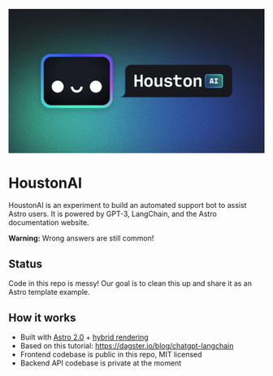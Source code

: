 ![houston social image](public/social.jpg)
# HoustonAI

HoustonAI is an experiment to build an automated support bot to assist Astro users. It is powered by GPT-3, LangChain, and the Astro documentation website. 

**Warning:** Wrong answers are still common!

## Status

Code in this repo is messy! Our goal is to clean this up and share it as an Astro template example.

## How it works

- Built with [Astro 2.0](https://astro.build/blog/astro-2/) + [hybrid rendering](https://astro.build/blog/hybrid-rendering/)
- Based on this tutorial: https://dagster.io/blog/chatgpt-langchain
- Frontend codebase is public in this repo, MIT licensed
- Backend API codebase is private at the moment
